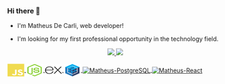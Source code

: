 ### Hi there 👋

- I'm Matheus De Carli, web developer!

- I'm looking for my first professional opportunity in the technology field.

<div align="center">
  <a href="https://github.com/decarlimatheus">
  <img height="180em" src="https://github-readme-stats.vercel.app/api?username=decarlimatheus&show_icons=true&theme=dark&include_all_commits=true&count_private=true"/>
  <img height="180em" src="https://github-readme-stats.vercel.app/api/top-langs/?username=decarlimatheus&layout=compact&langs_count=7&theme=dark"/>
</div>

  <div style="display: inline_block"><br>
  <img align="center" alt="Matheus-Js" height="30" width="40" src="https://raw.githubusercontent.com/devicons/devicon/master/icons/javascript/javascript-plain.svg">
   <img align="center" alt="Matheus-NodeJs" height="30" width="40" src="https://raw.githubusercontent.com/devicons/devicon/master/icons/nodejs/nodejs-plain.svg">
    <img align="center" alt="Matheus-ExpressJs" height="30" width="40" src="https://raw.githubusercontent.com/devicons/devicon/master/icons/express/express-original.svg">
    <img align="center" alt="Matheus-Sequelize" height="30" width="40" src="https://raw.githubusercontent.com/devicons/devicon/master/icons/sequelize/sequelize-original.svg">
    <img align="center" alt="Matheus-PostgreSQL" height="30" width="40" src="https://cdn.jsdelivr.net/gh/devicons/devicon/icons/postgresql/postgresql-plain.svg"">
    <img align="center" alt="Matheus-React" height="30" width="40" src="https://cdn.jsdelivr.net/gh/devicons/devicon/icons/react/react-original.svg">
  </div>
  
<!--
**decarlimatheus/decarlimatheus** is a ✨ _special_ ✨ repository because its `README.md` (this file) appears on your GitHub profile.

Here are some ideas to get you started:

- 🔭 I’m currently working on ...
- 🌱 I’m currently learning ...
- 👯 I’m looking to collaborate on ...
- 🤔 I’m looking for help with ...
- 💬 Ask me about ...
- 📫 How to reach me: ...
- 😄 Pronouns: ...
- ⚡ Fun fact: ...
-->
